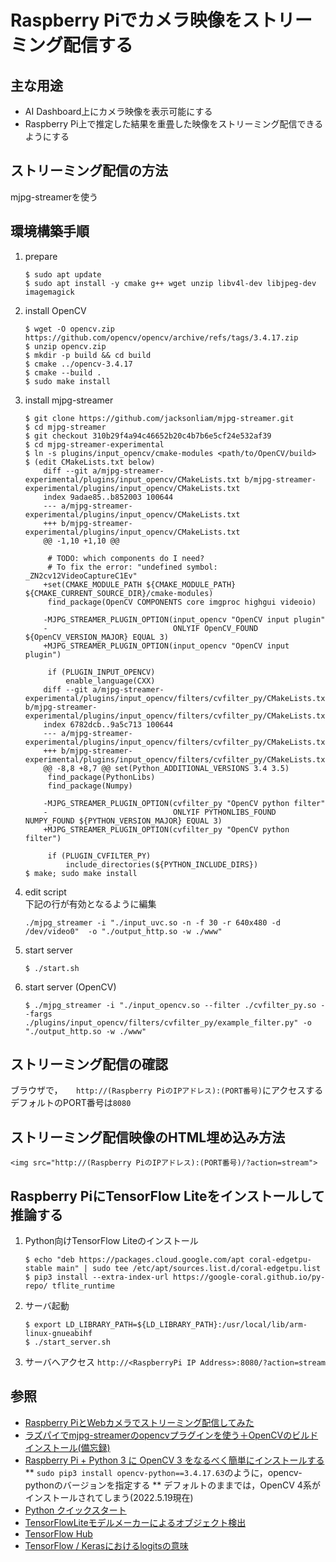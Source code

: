 # Raspberry Piでカメラ映像をストリーミング配信する

## 主な用途

* AI Dashboard上にカメラ映像を表示可能にする
* Raspberry Pi上で推定した結果を重畳した映像をストリーミング配信できるようにする

## ストリーミング配信の方法

mjpg-streamerを使う

## 環境構築手順

1. prepare
    ```
    $ sudo apt update
    $ sudo apt install -y cmake g++ wget unzip libv4l-dev libjpeg-dev imagemagick
    ```
1. install OpenCV
    ```
    $ wget -O opencv.zip https://github.com/opencv/opencv/archive/refs/tags/3.4.17.zip
    $ unzip opencv.zip
    $ mkdir -p build && cd build
    $ cmake ../opencv-3.4.17
    $ cmake --build .
    $ sudo make install
    ```
1. install mjpg-streamer  
    ```
    $ git clone https://github.com/jacksonliam/mjpg-streamer.git
    $ cd mjpg-streamer
    $ git checkout 310b29f4a94c46652b20c4b7b6e5cf24e532af39
    $ cd mjpg-streamer-experimental
    $ ln -s plugins/input_opencv/cmake-modules <path/to/OpenCV/build>
    $ (edit CMakeLists.txt below)
        diff --git a/mjpg-streamer-experimental/plugins/input_opencv/CMakeLists.txt b/mjpg-streamer-experimental/plugins/input_opencv/CMakeLists.txt
        index 9adae85..b852003 100644
        --- a/mjpg-streamer-experimental/plugins/input_opencv/CMakeLists.txt
        +++ b/mjpg-streamer-experimental/plugins/input_opencv/CMakeLists.txt
        @@ -1,10 +1,10 @@
        
         # TODO: which components do I need?
         # To fix the error: "undefined symbol: _ZN2cv12VideoCaptureC1Ev"
        +set(CMAKE_MODULE_PATH ${CMAKE_MODULE_PATH} ${CMAKE_CURRENT_SOURCE_DIR}/cmake-modules)
         find_package(OpenCV COMPONENTS core imgproc highgui videoio)
        
        -MJPG_STREAMER_PLUGIN_OPTION(input_opencv "OpenCV input plugin"
        -                            ONLYIF OpenCV_FOUND ${OpenCV_VERSION_MAJOR} EQUAL 3)
        +MJPG_STREAMER_PLUGIN_OPTION(input_opencv "OpenCV input plugin")
        
         if (PLUGIN_INPUT_OPENCV)
             enable_language(CXX)
        diff --git a/mjpg-streamer-experimental/plugins/input_opencv/filters/cvfilter_py/CMakeLists.txt b/mjpg-streamer-experimental/plugins/input_opencv/filters/cvfilter_py/CMakeLists.txt
        index 6782dcb..9a5c713 100644
        --- a/mjpg-streamer-experimental/plugins/input_opencv/filters/cvfilter_py/CMakeLists.txt
        +++ b/mjpg-streamer-experimental/plugins/input_opencv/filters/cvfilter_py/CMakeLists.txt
        @@ -8,8 +8,7 @@ set(Python_ADDITIONAL_VERSIONS 3.4 3.5)
         find_package(PythonLibs)
         find_package(Numpy)
        
        -MJPG_STREAMER_PLUGIN_OPTION(cvfilter_py "OpenCV python filter"
        -                            ONLYIF PYTHONLIBS_FOUND NUMPY_FOUND ${PYTHON_VERSION_MAJOR} EQUAL 3)
        +MJPG_STREAMER_PLUGIN_OPTION(cvfilter_py "OpenCV python filter")
        
         if (PLUGIN_CVFILTER_PY)
             include_directories(${PYTHON_INCLUDE_DIRS})
    $ make; sudo make install
    ```
1. edit script  
    下記の行が有効となるように編集
    ```
    ./mjpg_streamer -i "./input_uvc.so -n -f 30 -r 640x480 -d /dev/video0"  -o "./output_http.so -w ./www"
    ```
1. start server  
    ```
    $ ./start.sh
    ```
1. start server (OpenCV)
    ```
    $ ./mjpg_streamer -i "./input_opencv.so --filter ./cvfilter_py.so --fargs ./plugins/input_opencv/filters/cvfilter_py/example_filter.py" -o "./output_http.so -w ./www"
    ```

## ストリーミング配信の確認

ブラウザで，```	http://(Raspberry PiのIPアドレス):(PORT番号)```にアクセスする  
デフォルトのPORT番号は```8080```

## ストリーミング配信映像のHTML埋め込み方法

```
<img src="http://(Raspberry PiのIPアドレス):(PORT番号)/?action=stream">
```

## Raspberry PiにTensorFlow Liteをインストールして推論する

1. Python向けTensorFlow Liteのインストール
    ```
    $ echo "deb https://packages.cloud.google.com/apt coral-edgetpu-stable main" | sudo tee /etc/apt/sources.list.d/coral-edgetpu.list
    $ pip3 install --extra-index-url https://google-coral.github.io/py-repo/ tflite_runtime
    ```
1. サーバ起動
    ```
    $ export LD_LIBRARY_PATH=${LD_LIBRARY_PATH}:/usr/local/lib/arm-linux-gnueabihf
    $ ./start_server.sh
    ```
1. サーバへアクセス
    ```http://<RaspberryPi IP Address>:8080/?action=stream```

## 参照

* [Raspberry PiとWebカメラでストリーミング配信してみた](https://www.ecomottblog.com/?p=8791)
* [ラズパイでmjpg-streamerのopencvプラグインを使う＋OpenCVのビルドインストール(備忘録)](https://qiita.com/zuttonetetai/items/e0c4b13a6012b285db01)
* [Raspberry Pi + Python 3 に OpenCV 3 をなるべく簡単にインストールする](https://qiita.com/masaru/items/658b24b0806144cfeb1c)
** ```sudo pip3 install opencv-python==3.4.17.63```のように，opencv-pythonのバージョンを指定する
** デフォルトのままでは，OpenCV 4系がインストールされてしまう(2022.5.19現在)
* [Python クイックスタート](https://www.tensorflow.org/lite/guide/python?hl=ja)
* [TensorFlowLiteモデルメーカーによるオブジェクト検出](https://www.tensorflow.org/lite/tutorials/model_maker_object_detection)
* [TensorFlow Hub](https://tfhub.dev/s?deployment-format=lite&module-type=image-object-detection)
* [TensorFlow / Kerasにおけるlogitsの意味](https://minus9d.hatenablog.com/entry/2020/10/25/193018)


